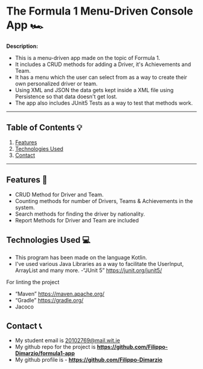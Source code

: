 # The Formula 1 Menu-Driven Console App 🏎️


**Description:**  

- This is a menu-driven app made on the topic of Formula 1.
- It includes a CRUD methods for adding a Driver, it's Achievements and Team. 
- It has a menu which the user can select from as a way to create their own personalized driver or team.
- Using XML and JSON the data gets kept inside a XML file using Persistence so that data doesn't get lost.
- The app also includes JUnit5 Tests as a way to test that methods work.


---

## Table of Contents 💡

1. [Features](#features)  
2. [Technologies Used](#technologies-used)  
3. [Contact](#contact)  

---

## Features 📜

- CRUD Method for Driver and Team.
- Counting methods for number of Drivers, Teams & Achievements in the system. 
- Search methods for finding the driver by nationality.
- Report Methods for Driver and Team are included


## Technologies Used 💻

- This program has been made on the language Kotlin.
- I've used various Java Libraries as a way to facilitate the UserInput, ArrayList and many more.
-“JUnit 5” https://junit.org/junit5/

For   linting the project
- “Maven” https://maven.apache.org/
- “Gradle” https://gradle.org/
- Jacoco



## Contact 📞

- My student email is 20102769@mail.wit.ie
- My github repo for the project is  **https://github.com/Filippo-Dimarzio/formula1-app**
- My github profile is - **https://github.com/Filippo-Dimarzio**


